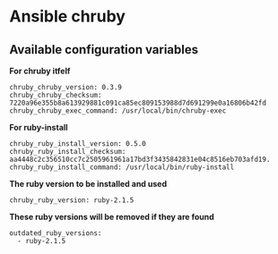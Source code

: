 # Ansible chruby

## Available configuration variables

**For chruby itfelf**
```
chruby_chruby_version: 0.3.9
chruby_chruby_checksum: 7220a96e355b8a613929881c091ca85ec809153988d7d691299e0a16806b42fd
chruby_chruby_exec_command: /usr/local/bin/chruby-exec
```

**For ruby-install**
```
chruby_ruby_install_version: 0.5.0
chruby_ruby_install_checksum: aa4448c2c356510cc7c2505961961a17bd3f3435842831e04c8516eb703afd19.
chruby_ruby_install_command: /usr/local/bin/ruby-install
```

**The ruby version to be installed and used**
```
chruby_ruby_version: ruby-2.1.5
```

**These ruby versions will be removed if they are found**
```
outdated_ruby_versions:
  - ruby-2.1.5
```

